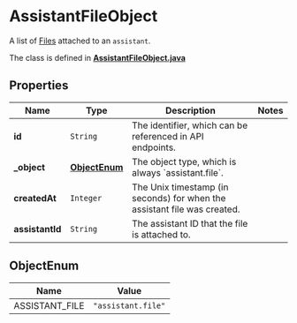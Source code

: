 

# AssistantFileObject

A list of [Files](/docs/api-reference/files) attached to an `assistant`.

The class is defined in **[AssistantFileObject.java](../../src/main/java/org/openapitools/model/AssistantFileObject.java)**

## Properties

Name | Type | Description | Notes
------------ | ------------- | ------------- | -------------
**id** | `String` | The identifier, which can be referenced in API endpoints. | 
**_object** | [**ObjectEnum**](#ObjectEnum) | The object type, which is always &#x60;assistant.file&#x60;. | 
**createdAt** | `Integer` | The Unix timestamp (in seconds) for when the assistant file was created. | 
**assistantId** | `String` | The assistant ID that the file is attached to. | 


## ObjectEnum

Name | Value
---- | -----
ASSISTANT_FILE | `"assistant.file"`




